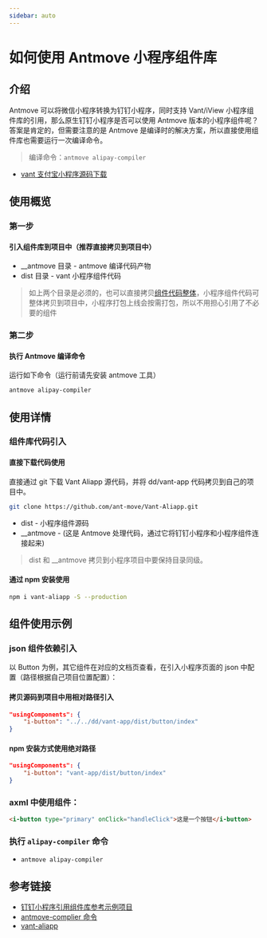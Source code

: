 ```yaml
---
sidebar: auto
---
```

# 如何使用 Antmove 小程序组件库

## 介绍

Antmove 可以将微信小程序转换为钉钉小程序，同时支持 Vant/iView 小程序组件库的引用，那么原生钉钉小程序是否可以使用 Antmove 版本的小程序组件呢？答案是肯定的，但需要注意的是 Antmove 是编译时的解决方案，所以直接使用组件库也需要运行一次编译命令。
> 编译命令：`antmove alipay-compiler`

* [vant 支付宝小程序源码下载](https://github.com/ant-move/Vant-Aliapp)

## 使用概览
### 第一步
#### 引入组件库到项目中（推荐直接拷贝到项目中）
* __antmove 目录 - antmove 编译代码产物
* dist 目录 - vant 小程序组件代码

> 如上两个目录是必须的，也可以直接拷贝[组件代码整体](https://github.com/ant-move/Vant-Aliapp/tree/master/dd/vant-app)，小程序组件代码可整体拷贝到项目中，小程序打包上线会按需打包，所以不用担心引用了不必要的组件

### 第二步
#### 执行 Antmove 编译命令

运行如下命令（运行前请先安装 antmove 工具）
```bash
antmove alipay-compiler
```

## 使用详情

### 组件库代码引入

#### 直接下载代码使用
直接通过 git 下载 Vant Aliapp 源代码，并将 dd/vant-app 代码拷贝到自己的项目中。

```bash
git clone https://github.com/ant-move/Vant-Aliapp.git
```

* dist - 小程序组件源码
* __antmove - (这是 Antmove 处理代码，通过它将钉钉小程序和小程序组件连接起来)

> dist 和 __antmove 拷贝到小程序项目中要保持目录同级。


#### 通过 npm 安装使用
```bash
npm i vant-aliapp -S --production 
```

## 组件使用示例

### json 组件依赖引入
以 Button 为例，其它组件在对应的文档页查看，在引入小程序页面的 json 中配置（路径根据自己项目位置配置）：

#### 拷贝源码到项目中用相对路径引入
```json
"usingComponents": {
    "i-button": "../../dd/vant-app/dist/button/index"
} 
```

#### npm 安装方式使用绝对路径

```json
"usingComponents": {
    "i-button": "vant-app/dist/button/index"
} 
```

### axml 中使用组件：

```html
<i-button type="primary" onClick="handleClick">这是一个按钮</i-button>
```

### 执行 `alipay-compiler` 命令

* `antmove alipay-compiler`

## 参考链接

* [钉钉小程序引用组件库参考示例项目](https://github.com/ant-move/Vant-Aliapp/tree/master/examples/vant-polyfill)
* [antmove-complier 命令](https://github.com/ant-move/Antmove/blob/master/packages/%40antmove/alipay-polyfill-plugin/README.md)
* [vant-aliapp](https://github.com/ant-move/Vant-Aliapp)